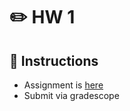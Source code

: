 # ✏️ HW 1 

## 📜 Instructions
- Assignment is [here](https://github.com/USAFA-ECE/ece383/blob/main/book/Assignments/files/Homework_1.pdf)
- Submit via gradescope







